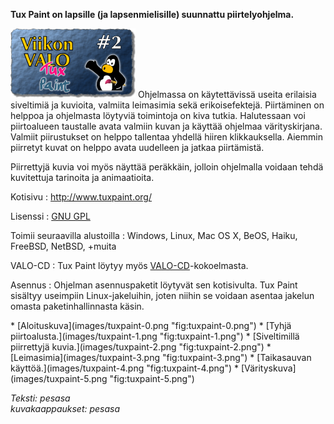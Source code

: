 <!--
Title: Tux Paint
Week: 1x02
Number: 2
Date: 2011/01/09 20:00:00
Tags: Windows,Linux,Mac OS X,BeOS,Haiku,FreeBSD,OpenBSD,NetBSD,Piirto,Lapset
Pageimage: valo2-tux_paint.png
-->
**Tux Paint on lapsille (ja lapsenmielisille) suunnattu
piirtelyohjelma.**

![](images/valo2-tux_paint.png "fig:valo2-tux_paint.png") Ohjelmassa on
käytettävissä useita erilaisia siveltimiä ja kuvioita, valmiita
leimasimia sekä erikoisefektejä. Piirtäminen on helppoa ja ohjelmasta
löytyviä toimintoja on kiva tutkia. Halutessaan voi piirtoalueen
taustalle avata valmiin kuvan ja käyttää ohjelmaa värityskirjana.
Valmiit piirustukset on helppo tallentaa yhdellä hiiren klikkauksella.
Aiemmin piirretyt kuvat on helppo avata uudelleen ja jatkaa piirtämistä.

Piirrettyjä kuvia voi myös näyttää peräkkäin, jolloin ohjelmalla voidaan
tehdä kuvitettuja tarinoita ja animaatioita.

Kotisivu
:   <http://www.tuxpaint.org/>

Lisenssi
:   [GNU GPL](GNU_GPL)

Toimii seuraavilla alustoilla
:   Windows, Linux, Mac OS X, BeOS, Haiku, FreeBSD, NetBSD, +muita

VALO-CD
:   Tux Paint löytyy myös
    [VALO-CD](http://www.valo-cd.fi/ilmainen_tuxpaint)-kokoelmasta.

Asennus
:   Ohjelman asennuspaketit löytyvät sen kotisivulta. Tux Paint sisältyy
    useimpiin Linux-jakeluihin, joten niihin se voidaan asentaa jakelun
    omasta paketinhallinnasta käsin.

<div class="psgallery" markdown="1">
* [Aloituskuva](images/tuxpaint-0.png "fig:tuxpaint-0.png")
* [Tyhjä piirtoalusta.](images/tuxpaint-1.png "fig:tuxpaint-1.png")
* [Siveltimillä piirrettyjä kuvia.](images/tuxpaint-2.png "fig:tuxpaint-2.png")
* [Leimasimia](images/tuxpaint-3.png "fig:tuxpaint-3.png")
* [Taikasauvan käyttöä.](images/tuxpaint-4.png "fig:tuxpaint-4.png")
* [Värityskuva](images/tuxpaint-5.png "fig:tuxpaint-5.png")
</div>

*Teksti: pesasa* <br />
*kuvakaappaukset: pesasa*

